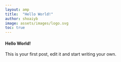```yaml
---
layout: amp
title:  "Hello World!"
author: shoaiyb
image: assets/images/logo.svg
toc: true
---
```


#### Hello World!
This is your first post, edit it and start writing your own.
